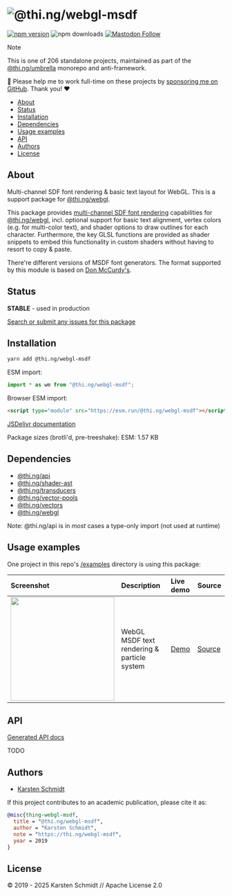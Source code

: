 <!-- This file is generated - DO NOT EDIT! -->
<!-- Please see: https://github.com/thi-ng/umbrella/blob/develop/CONTRIBUTING.md#changes-to-readme-files -->
# ![@thi.ng/webgl-msdf](https://raw.githubusercontent.com/thi-ng/umbrella/develop/assets/banners/thing-webgl-msdf.svg?8275abd5)

[![npm version](https://img.shields.io/npm/v/@thi.ng/webgl-msdf.svg)](https://www.npmjs.com/package/@thi.ng/webgl-msdf)
![npm downloads](https://img.shields.io/npm/dm/@thi.ng/webgl-msdf.svg)
[![Mastodon Follow](https://img.shields.io/mastodon/follow/109331703950160316?domain=https%3A%2F%2Fmastodon.thi.ng&style=social)](https://mastodon.thi.ng/@toxi)

> [!NOTE]
> This is one of 206 standalone projects, maintained as part
> of the [@thi.ng/umbrella](https://github.com/thi-ng/umbrella/) monorepo
> and anti-framework.
>
> 🚀 Please help me to work full-time on these projects by [sponsoring me on
> GitHub](https://github.com/sponsors/postspectacular). Thank you! ❤️

- [About](#about)
- [Status](#status)
- [Installation](#installation)
- [Dependencies](#dependencies)
- [Usage examples](#usage-examples)
- [API](#api)
- [Authors](#authors)
- [License](#license)

## About

Multi-channel SDF font rendering & basic text layout for WebGL. This is a support package for [@thi.ng/webgl](https://github.com/thi-ng/umbrella/tree/develop/packages/webgl).

This package provides [multi-channel SDF font
rendering](https://github.com/Chlumsky/msdfgen) capabilities for
[@thi.ng/webgl](https://github.com/thi-ng/umbrella/tree/develop/packages/webgl),
incl. optional support for basic text alignment, vertex colors (e.g. for
multi-color text), and shader options to draw outlines for each
character. Furthermore, the key GLSL functions are provided as shader
snippets to embed this functionality in custom shaders without having to
resort to copy & paste.

There're different versions of MSDF font generators. The format
supported by this module is based on [Don
McCurdy's](https://msdf-bmfont.donmccurdy.com/).

## Status

**STABLE** - used in production

[Search or submit any issues for this package](https://github.com/thi-ng/umbrella/issues?q=%5Bwebgl-msdf%5D+in%3Atitle)

## Installation

```bash
yarn add @thi.ng/webgl-msdf
```

ESM import:

```ts
import * as wm from "@thi.ng/webgl-msdf";
```

Browser ESM import:

```html
<script type="module" src="https://esm.run/@thi.ng/webgl-msdf"></script>
```

[JSDelivr documentation](https://www.jsdelivr.com/)

Package sizes (brotli'd, pre-treeshake): ESM: 1.57 KB

## Dependencies

- [@thi.ng/api](https://github.com/thi-ng/umbrella/tree/develop/packages/api)
- [@thi.ng/shader-ast](https://github.com/thi-ng/umbrella/tree/develop/packages/shader-ast)
- [@thi.ng/transducers](https://github.com/thi-ng/umbrella/tree/develop/packages/transducers)
- [@thi.ng/vector-pools](https://github.com/thi-ng/umbrella/tree/develop/packages/vector-pools)
- [@thi.ng/vectors](https://github.com/thi-ng/umbrella/tree/develop/packages/vectors)
- [@thi.ng/webgl](https://github.com/thi-ng/umbrella/tree/develop/packages/webgl)

Note: @thi.ng/api is in _most_ cases a type-only import (not used at runtime)

## Usage examples

One project in this repo's
[/examples](https://github.com/thi-ng/umbrella/tree/develop/examples)
directory is using this package:

| Screenshot                                                                                                        | Description                                 | Live demo                                        | Source                                                                        |
|:------------------------------------------------------------------------------------------------------------------|:--------------------------------------------|:-------------------------------------------------|:------------------------------------------------------------------------------|
| <img src="https://raw.githubusercontent.com/thi-ng/umbrella/develop/assets/examples/webgl-msdf.jpg" width="240"/> | WebGL MSDF text rendering & particle system | [Demo](https://demo.thi.ng/umbrella/webgl-msdf/) | [Source](https://github.com/thi-ng/umbrella/tree/develop/examples/webgl-msdf) |

## API

[Generated API docs](https://docs.thi.ng/umbrella/webgl-msdf/)

TODO

## Authors

- [Karsten Schmidt](https://thi.ng)

If this project contributes to an academic publication, please cite it as:

```bibtex
@misc{thing-webgl-msdf,
  title = "@thi.ng/webgl-msdf",
  author = "Karsten Schmidt",
  note = "https://thi.ng/webgl-msdf",
  year = 2019
}
```

## License

&copy; 2019 - 2025 Karsten Schmidt // Apache License 2.0
